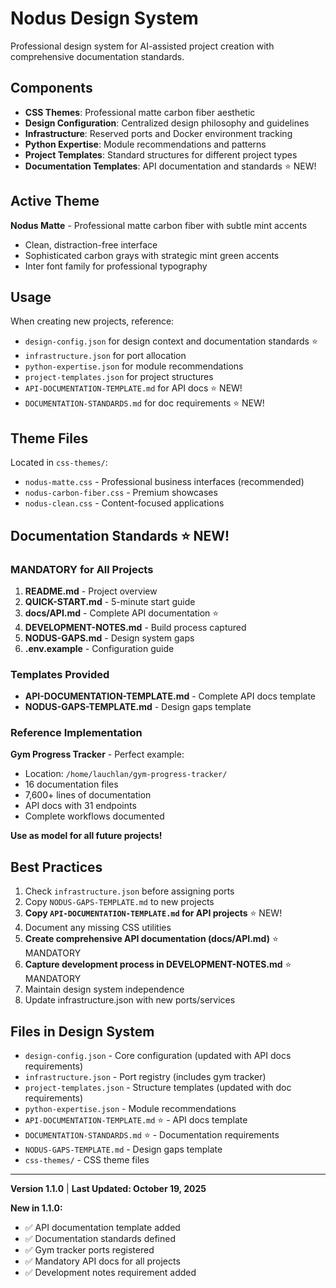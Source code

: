 # Nodus Design System

Professional design system for AI-assisted project creation with comprehensive documentation standards.

## Components

- **CSS Themes**: Professional matte carbon fiber aesthetic
- **Design Configuration**: Centralized design philosophy and guidelines
- **Infrastructure**: Reserved ports and Docker environment tracking
- **Python Expertise**: Module recommendations and patterns
- **Project Templates**: Standard structures for different project types
- **Documentation Templates**: API documentation and standards ⭐ NEW!

## Active Theme

**Nodus Matte** - Professional matte carbon fiber with subtle mint accents
- Clean, distraction-free interface
- Sophisticated carbon grays with strategic mint green accents
- Inter font family for professional typography

## Usage

When creating new projects, reference:
- `design-config.json` for design context and documentation standards ⭐
- `infrastructure.json` for port allocation
- `python-expertise.json` for module recommendations
- `project-templates.json` for project structures
- `API-DOCUMENTATION-TEMPLATE.md` for API docs ⭐ NEW!
- `DOCUMENTATION-STANDARDS.md` for doc requirements ⭐ NEW!

## Theme Files

Located in `css-themes/`:
- `nodus-matte.css` - Professional business interfaces (recommended)
- `nodus-carbon-fiber.css` - Premium showcases
- `nodus-clean.css` - Content-focused applications

## Documentation Standards ⭐ NEW!

### MANDATORY for All Projects

1. **README.md** - Project overview
2. **QUICK-START.md** - 5-minute start guide
3. **docs/API.md** - Complete API documentation ⭐
4. **DEVELOPMENT-NOTES.md** - Build process captured
5. **NODUS-GAPS.md** - Design system gaps
6. **.env.example** - Configuration guide

### Templates Provided

- **API-DOCUMENTATION-TEMPLATE.md** - Complete API docs template
- **NODUS-GAPS-TEMPLATE.md** - Design gaps template

### Reference Implementation

**Gym Progress Tracker** - Perfect example:
- Location: `/home/lauchlan/gym-progress-tracker/`
- 16 documentation files
- 7,600+ lines of documentation
- API docs with 31 endpoints
- Complete workflows documented

**Use as model for all future projects!**

## Best Practices

1. Check `infrastructure.json` before assigning ports
2. Copy `NODUS-GAPS-TEMPLATE.md` to new projects
3. **Copy `API-DOCUMENTATION-TEMPLATE.md` for API projects** ⭐ NEW!
4. Document any missing CSS utilities
5. **Create comprehensive API documentation (docs/API.md)** ⭐ MANDATORY
6. **Capture development process in DEVELOPMENT-NOTES.md** ⭐ MANDATORY
7. Maintain design system independence
8. Update infrastructure.json with new ports/services

## Files in Design System

- `design-config.json` - Core configuration (updated with API docs requirements)
- `infrastructure.json` - Port registry (includes gym tracker)
- `project-templates.json` - Structure templates (updated with doc requirements)
- `python-expertise.json` - Module recommendations
- `API-DOCUMENTATION-TEMPLATE.md` ⭐ - API docs template
- `DOCUMENTATION-STANDARDS.md` ⭐ - Documentation requirements
- `NODUS-GAPS-TEMPLATE.md` - Design gaps template
- `css-themes/` - CSS theme files

---

**Version 1.1.0** | **Last Updated: October 19, 2025**

**New in 1.1.0:**
- ✅ API documentation template added
- ✅ Documentation standards defined
- ✅ Gym tracker ports registered
- ✅ Mandatory API docs for all projects
- ✅ Development notes requirement added

